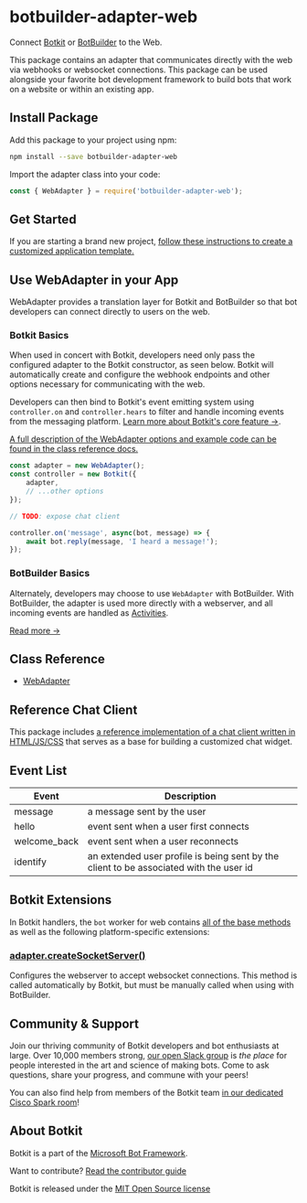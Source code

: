 # botbuilder-adapter-web
Connect [Botkit](https://www.npmjs.com/package/botkit) or [BotBuilder](https://www.npmjs.com/package/botbuilder) to the Web.

This package contains an adapter that communicates directly with the web via webhooks or websocket connections.
This package can be used alongside your favorite bot development framework to build bots that work on a website or within an existing app.

## Install Package

Add this package to your project using npm:

```bash
npm install --save botbuilder-adapter-web
```

Import the adapter class into your code:

```javascript
const { WebAdapter } = require('botbuilder-adapter-web');
```

## Get Started

If you are starting a brand new project, [follow these instructions to create a customized application template.](https://botkit.ai/getstarted.html)

## Use WebAdapter in your App

WebAdapter provides a translation layer for Botkit and BotBuilder so that bot developers can connect directly to users on the web.

### Botkit Basics

When used in concert with Botkit, developers need only pass the configured adapter to the Botkit constructor, as seen below. Botkit will automatically create and configure the webhook endpoints and other options necessary for communicating with the web.

Developers can then bind to Botkit's event emitting system using `controller.on` and `controller.hears` to filter and handle incoming events from the messaging platform. [Learn more about Botkit's core feature &rarr;](../docs/index.md).

[A full description of the WebAdapter options and example code can be found in the class reference docs.](../docs/reference/web.md#create-a-new-webadapter)

```javascript
const adapter = new WebAdapter();
const controller = new Botkit({
    adapter,
    // ...other options
});

// TODO: expose chat client

controller.on('message', async(bot, message) => {
    await bot.reply(message, 'I heard a message!');
});
```

### BotBuilder Basics

Alternately, developers may choose to use `WebAdapter` with BotBuilder. With BotBuilder, the adapter is used more directly with a webserver, and all incoming events are handled as [Activities](https://docs.microsoft.com/en-us/javascript/api/botframework-schema/activity?view=botbuilder-ts-latest).

[Read more &rarr;](../docs/reference/web.md#create-a-new-webadapter)

## Class Reference

* [WebAdapter](../docs/reference/web.md#webadapter)

## Reference Chat Client

This package includes [a reference implementation of a chat client written in HTML/JS/CSS](https://github.com/howdyai/botkit/tree/next/packages/botbuilder-adapter-web/client/#readme) that serves as a base for building a customized chat widget.

## Event List

| Event | Description
|--- |---
| message | a message sent by the user
| hello | event sent when a user first connects
| welcome_back | event sent when a user reconnects
| identify | an extended user profile is being sent by the client to be associated with the user id

## Botkit Extensions

In Botkit handlers, the `bot` worker for web contains [all of the base methods](../docs/reference/core.md) as well as the following platform-specific extensions:

### [adapter.createSocketServer()](../docs/reference/web.md#createsocketserver)

Configures the webserver to accept websocket connections. This method is called automatically by Botkit, but must be manually called when using with BotBuilder.

## Community & Support

Join our thriving community of Botkit developers and bot enthusiasts at large.
Over 10,000 members strong, [our open Slack group](https://community.botkit.ai) is
_the place_ for people interested in the art and science of making bots.
Come to ask questions, share your progress, and commune with your peers!

You can also find help from members of the Botkit team [in our dedicated Cisco Spark room](https://eurl.io/#SyNZuomKx)!

## About Botkit

Botkit is a part of the [Microsoft Bot Framework](https://dev.botframework.com).

Want to contribute? [Read the contributor guide](../../CONTRIBUTING.md)

Botkit is released under the [MIT Open Source license](LICENSE.md)